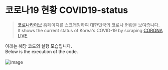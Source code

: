 # 코로나19 현황 COVID19-status

> [코로나라이브](https://corona-live.com) 홈페이지를 스크래핑하여 대한민국의 코로나 현황을 보여줍니다.
<br>It shows the current status of Korea's COVID-19 by scraping [CORONA LIVE](https://corona-live.com).

아래는 해당 코드의 실행 모습입니다.
<br>Below is the execution of the code.
<br>
<br>![image](https://user-images.githubusercontent.com/31797155/129889184-49ca8e6c-38e0-4433-91d2-4dd1989633b3.png)
